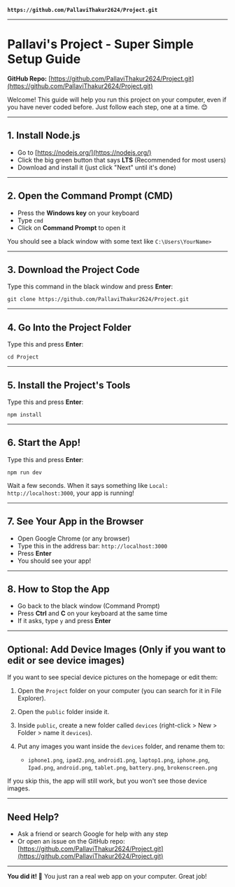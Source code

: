 **`https://github.com/PallaviThakur2624/Project.git`**

---

# Pallavi's Project - Super Simple Setup Guide

**GitHub Repo:** [https://github.com/PallaviThakur2624/Project.git](https://github.com/PallaviThakur2624/Project.git)

Welcome! This guide will help you run this project on your computer, even if you have never coded before. Just follow each step, one at a time. 😊

---

## 1. Install Node.js

* Go to [https://nodejs.org/](https://nodejs.org/)
* Click the big green button that says **LTS** (Recommended for most users)
* Download and install it (just click "Next" until it's done)

---

## 2. Open the Command Prompt (CMD)

* Press the **Windows key** on your keyboard
* Type `cmd`
* Click on **Command Prompt** to open it

You should see a black window with some text like `C:\Users\YourName>`

---

## 3. Download the Project Code

Type this command in the black window and press **Enter**:

```
git clone https://github.com/PallaviThakur2624/Project.git
```

---

## 4. Go Into the Project Folder

Type this and press **Enter**:

```
cd Project
```

---

## 5. Install the Project's Tools

Type this and press **Enter**:

```
npm install
```

---

## 6. Start the App!

Type this and press **Enter**:

```
npm run dev
```

Wait a few seconds. When it says something like `Local: http://localhost:3000`, your app is running!

---

## 7. See Your App in the Browser

* Open Google Chrome (or any browser)
* Type this in the address bar: `http://localhost:3000`
* Press **Enter**
* You should see your app!

---

## 8. How to Stop the App

* Go back to the black window (Command Prompt)
* Press **Ctrl** and **C** on your keyboard at the same time
* If it asks, type `y` and press **Enter**

---

## Optional: Add Device Images (Only if you want to edit or see device images)

If you want to see special device pictures on the homepage or edit them:

1. Open the `Project` folder on your computer (you can search for it in File Explorer).
2. Open the `public` folder inside it.
3. Inside `public`, create a new folder called `devices` (right-click > New > Folder > name it `devices`).
4. Put any images you want inside the `devices` folder, and rename them to:

   * `iphone1.png`, `ipad2.png`, `android1.png`, `laptop1.png`, `iphone.png`, `Ipad.png`, `android.png`, `tablet.png`, `battery.png`, `brokenscreen.png`

If you skip this, the app will still work, but you won't see those device images.

---

## Need Help?

* Ask a friend or search Google for help with any step
* Or open an issue on the GitHub repo: [https://github.com/PallaviThakur2624/Project.git](https://github.com/PallaviThakur2624/Project.git)

---

**You did it! 🎉**
You just ran a real web app on your computer. Great job!
